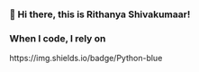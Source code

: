 ### 👋 Hi there, this is Rithanya Shivakumaar!

<h3>When I code, I rely on</h3>
https://img.shields.io/badge/Python-blue


